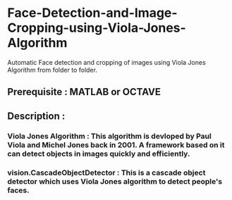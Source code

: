 # Face-Detection-and-Image-Cropping-using-Viola-Jones-Algorithm
Automatic Face detection and cropping of images using Viola Jones Algorithm from folder to folder.

## Prerequisite : MATLAB or OCTAVE

## Description :

### Viola Jones Algorithm : This algorithm is devloped by Paul Viola and Michel Jones back in 2001. A framework based on it can detect objects in images quickly and efficiently.

### vision.CascadeObjectDetector : This is a cascade object detector which uses Viola Jones algorithm to detect people's faces.
